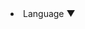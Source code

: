 <li id="menu-item-52446" class="menu-item menu-item-type-custom menu-item-object-custom current-menu-ancestor current-menu-parent menu-item-has-children menu-item-52446"><a itemprop="url"><span itemprop="name">Language ▼</span></a>
<ul class="sub-menu">
